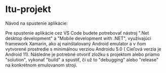 # Itu-projekt

Návod na spustenie aplikácie:

Pre spustenie aplikácie cez VS Code budete potrebovať nástroj ".Net desktop development"  a "Mobile development with .NET", využívajúci framework Xamarin,
ako aj nainštalovaný Android emulator a v ňom vytvorené prostredie s minimálnou verziou Androidu 5.0 ( Cieľová verzia je Android 11). 
Následne je potrebné otvoriť zložku s projektom alebo priamo "solution", vykonať "build" a spustiť, či už to "debugging" alebo "release" na konkrétnom emulovanom stroji. 
